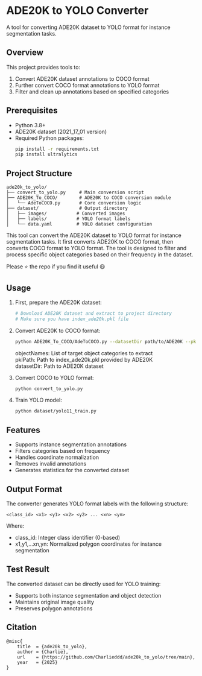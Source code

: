 # ADE20K to YOLO Converter

A tool for converting ADE20K dataset to YOLO format for instance segmentation tasks.

## Overview

This project provides tools to:
1. Convert ADE20K dataset annotations to COCO format
2. Further convert COCO format annotations to YOLO format
3. Filter and clean up annotations based on specified categories

## Prerequisites

- Python 3.8+
- ADE20K dataset (2021_17_01 version)
- Required Python packages:
  ```bash
  pip install -r requirements.txt
  pip install ultralytics
  ```

## Project Structure
```
ade20k_to_yolo/
├── convert_to_yolo.py     # Main conversion script
├── ADE20K_To_COCO/        # ADE20K to COCO conversion module
│   └── AdeToCOCO.py       # Core conversion logic
├── dataset/               # Output directory
│   ├── images/           # Converted images
│   ├── labels/           # YOLO format labels
│   └── data.yaml         # YOLO dataset configuration
```

This tool can convert the ADE20K dataset to YOLO format for instance segmentation tasks. It first converts ADE20K to COCO format, then converts COCO format to YOLO format. The tool is designed to filter and process specific object categories based on their frequency in the dataset.

Please :star: the repo if you find it useful :smiley:

## Usage

1. First, prepare the ADE20K dataset:
   ```bash
   # Download ADE20K dataset and extract to project directory
   # Make sure you have index_ade20k.pkl file
   ```

2. Convert ADE20K to COCO format:
   ```bash
   python ADE20K_To_COCO/AdeToCOCO.py --datasetDir path/to/ADE20K --pklPath path/to/index_ade20k.pkl --objectNames wall person tree car plant
   ```
   objectNames: List of target object categories to extract\
   pklPath: Path to index_ade20k.pkl provided by ADE20K\
   datasetDir: Path to ADE20K dataset

3. Convert COCO to YOLO format:
   ```bash
   python convert_to_yolo.py
   ```

4. Train YOLO model:
   ```bash
   python dataset/yolo11_train.py
   ```

## Features

- Supports instance segmentation annotations
- Filters categories based on frequency
- Handles coordinate normalization
- Removes invalid annotations
- Generates statistics for the converted dataset

## Output Format

The converter generates YOLO format labels with the following structure:
```
<class_id> <x1> <y1> <x2> <y2> ... <xn> <yn>
```
Where:
- class_id: Integer class identifier (0-based)
- x1,y1,...xn,yn: Normalized polygon coordinates for instance segmentation

## Test Result

The converted dataset can be directly used for YOLO training:
- Supports both instance segmentation and object detection
- Maintains original image quality
- Preserves polygon annotations

## Citation
```
@misc{
    title  = {ade20k_to_yolo},
    author = {Charlie},
    url    = {https://github.com/Charlieddd/ade20k_to_yolo/tree/main},
    year   = {2025}
}
```
